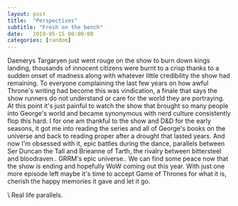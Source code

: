 ```yaml
---
layout: post
title:  "Perspectives"
subtitle: "Fresh on the bench"
date:   2019-05-15 00:00:00
categories: [random]
---
```


Daenerys Targaryen just went rouge on the show to burn down kings landing, thousands of innocent citizens were burnt to a crisp thanks to a sudden onset of madness along with whatever little credibility the show had remaining. To everyone complaining the last few years on how awful Throne's writing had become this was vindication, a finale that says the show runners do not understand or care for the world they are portraying. At this point it's just painful to watch the show that brought so many people into George's world and became synonymous with nerd culture consistently flop this hard.
I for one am thankful to the show and D&D for the early seasons, it got me into reading the series and all of George's books on the universe and back to reading proper after a drought that lasted years. And now I'm obsessed with it, epic battles during the dance, parallels between Ser Duncan the Tall and Brieanne of Tarth, the rivalry between bittersteel and bloodraven.. GRRM's epic universe..
We can find some peace now that the show is ending and hopefully WoW coming out this year. With just one more episode left maybe it's time to accept Game of Thrones for what it is, cherish the happy memories it gave and let it go.

\\ Real life parallels.
